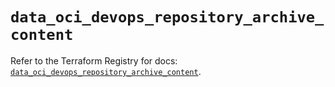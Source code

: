 # `data_oci_devops_repository_archive_content`

Refer to the Terraform Registry for docs: [`data_oci_devops_repository_archive_content`](https://registry.terraform.io/providers/oracle/oci/7.19.0/docs/data-sources/devops_repository_archive_content).

